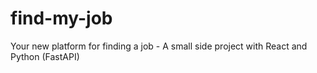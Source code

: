 # find-my-job
Your new platform for finding a job - A small side project with React and Python (FastAPI)
